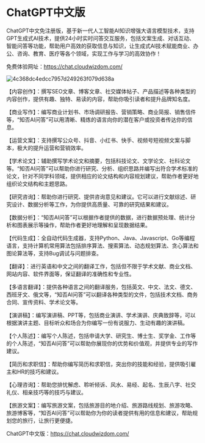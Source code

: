 # ChatGPT中文版

ChatGPT中文免注册版，基于新一代人工智能AI知识增强大语言模型技术，支持GPT生成式AI技术，提供24小时实时问答交互服务，包括文案生成、对话互动、智能问答等功能，帮助用户高效的获取信息与知识，让生成式AI技术赋能商业、办公、咨询、教育、医疗等各个领域，实现工作与学习的高效协作！

免费体验网址：https://chat.cloudwizdom.com/

![4c368dc4edcc7957d249263f079d638a](https://user-images.githubusercontent.com/129882568/230818849-8c59c2c4-4654-4f8f-9c2b-30733a5ca26f.jpg)


【内容创作】：撰写SEO文章、博客文章、社交媒体帖子、产品描述等各种类型的内容创作，提供有趣、独特、易读的内容，帮助你吸引读者和提升品牌知名度。

【商业写作】：编写商业计划书、市场调研报告、营销策略、商业简报、销售信件等，“知否AI问答”可以用清晰、精炼的语言向你的潜在客户或投资者传达你的信息。

【运营文案】：支持撰写公众号、抖音、小红书、快手、视频号短视频文案与脚本，极大的提升运营和营销效率。

【学术论文】：辅助撰写学术论文和摘要，包括科技论文、文学论文、社科论文等。“知否AI问答”可以帮助你进行研究、分析、组织思路并编写出符合学术标准的论文，针对不同学科领域，提供相应的论文结构和内容规划建议，帮助作者更好地组织论文结构和主题思路。

【研究咨询】：帮助你进行研究、提供咨询意见和建议。它可以进行文献综述、研究设计、数据分析等工作，为你提供高质量、可靠的研究结果和建议。

【数据分析】：“知否AI问答”可以根据作者提供的数据，进行数据预处理、统计分析和图表展示等操作，帮助作者更好地理解和呈现数据结果。

【代码生成】：全自动代码生成器，支持Python、Java、Javascript、Go等编程语言，支持计算机常用算法包括排序算法、搜索算法、动态规划算法、贪心算法和图论算法等，支持Bug调试与问题排查。

【翻译】：进行英语和中文之间的翻译工作，包括但不限于学术文献、商业文档、网站内容、软件界面等，保证翻译的准确性和专业性。

【多语言翻译】：提供各种语言之间的翻译服务，包括英文、中文、法文、德文、西班牙文、俄文等，“知否AI问答”可以翻译各种类型的文件，包括技术文档、商务合同、宣传资料、学术论文等。

【演讲稿】：编写演讲稿、PPT等，包括商业演讲、学术演讲、庆典致辞等，可以根据演讲主题、目标听众和场合为你编写一份有说服力、生动有趣的演讲稿。

【个人陈述】：编写个人陈述，包括申请大学、研究生、博士生、奖学金、工作等的个人陈述，“知否AI问答”可以帮助你展现你的优势和价值观，并提供专业的写作建议。

【简历和求职信】：帮助你编写简历和求职信，突出你的技能和经验，提供吸引雇主和HR的技巧和建议。

【心理咨询】：帮助您排忧解虑、聆听倾诉、风水、易经、起名、生辰八字、社交礼仪、相亲技巧等的技巧与建议。

【旅游文案】：编写旅游文案，包括旅游目的地介绍、旅游路线规划、旅游攻略、旅游博客等，“知否AI问答”可以帮助你为你的读者提供有用的信息和建议，帮助规划您的旅行，让旅行更便捷。

ChatGPT中文版：https://chat.cloudwizdom.com/
